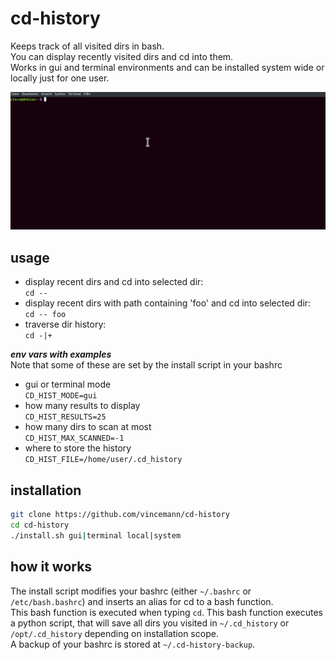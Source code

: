 # cd-history  
Keeps track of all visited dirs in bash.    
You can display recently visited dirs and cd into them.  
Works in gui and terminal environments and can be installed system wide or locally just for one user.   

![demo](demo.gif)

## usage  
* display recent dirs and cd into selected dir:   
 ```cd -- ```  
* display recent dirs with path containing 'foo' and cd into selected dir:   
 ```cd -- foo```	  
* traverse dir history:  
 ```cd -|+```  

***env vars with examples***  
Note that some of these are set by the install script in your bashrc  
- gui or terminal mode    
 ```CD_HIST_MODE=gui```  
- how many results to display  
 ```CD_HIST_RESULTS=25```  
- how many dirs to scan at most  
 ```CD_HIST_MAX_SCANNED=-1```  
- where to store the history  
 ```CD_HIST_FILE=/home/user/.cd_history```  

## installation  
```bash
git clone https://github.com/vincemann/cd-history
cd cd-history
./install.sh gui|terminal local|system
```  
## how it works  
The install script modifies your bashrc (either ```~/.bashrc``` or ```/etc/bash.bashrc```) and inserts an alias for cd to a bash function.  
This bash function is executed when typing ```cd```. This bash function executes a python script, that will save all dirs you visited in 
```~/.cd_history``` or ```/opt/.cd_history``` depending on installation scope.  
A backup of your bashrc is stored at ```~/.cd-history-backup```.  
